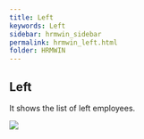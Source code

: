 ```yaml
---
title: Left
keywords: Left
sidebar: hrmwin_sidebar
permalink: hrmwin_left.html
folder: HRMWIN
---
```


## Left

It shows the list of left employees.

![](http://docs.risersoft.com/hrmnirvana/ImagesExt/image8_242.jpg)
